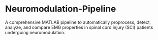# Neuromodulation-Pipeline
A comprehensive MATLAB pipeline to automatically proprocess, detect, analyze, and compare EMG properties in spinal cord injury (SCI) patients undergoing neuromodulation. 
